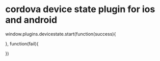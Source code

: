 # cordova device state plugin for ios and android

window.plugins.devicestate.start(function(success){

}, function(fail){

})
